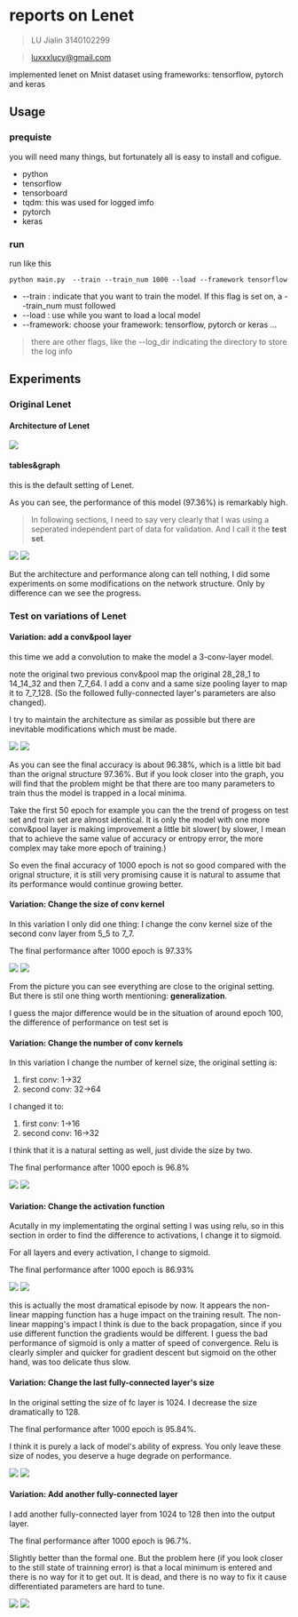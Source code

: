 # reports on Lenet

> LU Jialin 3140102299

> luxxxlucy@gmail.com

implemented lenet on Mnist dataset using frameworks: tensorflow, pytorch and keras

## Usage

### prequiste

you will need many things, but fortunately all is easy to install and cofigue.

- python
- tensorflow
- tensorboard
- tqdm: this was used for logged imfo
- pytorch
- keras

### run

run like this

```
python main.py  --train --train_num 1000 --load --framework tensorflow
```

- --train : indicate that you want to train the model. If this flag is set on, a --train_num must followed
- --load : use while you want to load a local model
- --framework: choose your framework: tensorflow, pytorch or keras ...

> there are other flags, like the --log_dir indicating the directory to store the log info

## Experiments

### Original Lenet

#### Architecture of Lenet

![](./image/lenet_structure_graph.png)

#### tables&graph

this is the default setting of Lenet.

As you can see, the performance of this model (97.36%) is remarkably high.

> In following sections, I need to say very clearly that I was using a seperated independent part of data for validation. And I call it the **test set**.

![](./image/lenet_1000epoch_accuracy.png) ![](./image/lenet_1000epoch_entropy.png)

But the architecture and performance along can tell nothing, I did some experiments on some modifications on the network structure. Only by difference can we see the progress.

### Test on variations of Lenet

#### Variation: add a conv&pool layer

this time we add a convolution to make the model a 3-conv-layer model.

note the original two previous conv&pool map the original 28_28_1 to 14_14_32 and then 7_7_64\. I add a conv and a same size pooling layer to map it to 7_7_128\. (So the followed fully-connected layer's parameters are also changed).

I try to maintain the architecture as similar as possible but there are inevitable modifications which must be made.

![](./image/lenet_add_conv_1000epoch_accuracy.png) ![](./image/lenet_add_conv_1000epoch_entropy.png)

As you can see the final accuracy is about 96.38%, which is a little bit bad than the orignal structure 97.36%. But if you look closer into the graph, you will find that the problem might be that there are too many parameters to train thus the model is trapped in a local minima.

Take the first 50 epoch for example you can the the trend of progess on test set and train set are almost identical. It is only the model with one more conv&pool layer is making improvement a little bit slower( by slower, I mean that to achieve the same value of accuracy or entropy error, the more complex may take more epoch of training.)

So even the final accuracy of 1000 epoch is not so good compared with the orignal structure, it is still very promising cause it is natural to assume that its performance would continue growing better.

#### Variation: Change the size of conv kernel

In this variation I only did one thing: I change the conv kernel size of the second conv layer from 5_5 to 7_7.

The final performance after 1000 epoch is 97.33%

![](./image/lenet_change_conv_size_1000epoch_accuracy.png) ![](./image/lenet_change_conv_size_1000epoch_entropy.png)

From the picture you can see everything are close to the original setting. But there is stil one thing worth mentioning: **generalization**.

I guess the major difference would be in the situation of around epoch 100, the difference of performance on test set is

#### Variation: Change the number of conv kernels

In this variation I change the number of kernel size, the original setting is:

1. first conv: 1->32
2. second conv: 32->64

I changed it to:

1. first conv: 1->16
2. second conv: 16->32

I think that it is a natural setting as well, just divide the size by two.

The final performance after 1000 epoch is 96.8%

![](./image/lenet_change_conv_number_1000epoch_accuracy.png) ![](./image/lenet_change_conv_number_1000epoch_entropy.png)

#### Variation: Change the activation function

Acutally in my implementating the orginal setting I was using relu, so in this section in order to find the difference to activations, I change it to sigmoid.

For all layers and every activation, I change to sigmoid.

The final performance after 1000 epoch is 86.93%

![](./image/lenet_change_activation_1000epoch_accuracy.png) ![](./image/lenet_change_activation_1000epoch_entropy.png)

this is actually the most dramatical episode by now. It appears the non-linear mapping function has a huge impact on the training result. The non-linear mapping's impact I think is due to the back propagation, since if you use different function the gradients would be different. I guess the bad performance of sigmoid is only a matter of speed of convergence. Relu is clearly simpler and quicker for gradient descent but sigmoid on the other hand, was too delicate thus slow.

#### Variation: Change the last fully-connected layer's size

In the original setting the size of fc layer is 1024\. I decrease the size dramatically to 128.

The final performance after 1000 epoch is 95.84%.

I think it is purely a lack of model's ability of express. You only leave these size of nodes, you deserve a huge degrade on performance.

![](./image/lenet_change_fc_size_1000epoch_accuracy.png) ![](./image/lenet_change_fc_size_1000epoch_entropy.png)

#### Variation: Add another fully-connected layer

I add another fully-connected layer from 1024 to 128 then into the output layer.

The final performance after 1000 epoch is 96.7%.

Slightly better than the formal one. But the problem here (if you look closer to the still state of trainning error) is that a local minimum is entered and there is no way for it to get out. It is dead, and there is no way to fix it cause differentiated parameters are hard to tune.

![](./image/lenet_add_fc_size_1000epoch_accuracy.png) ![](./image/lenet_add_fc_size_1000epoch_entropy.png)
